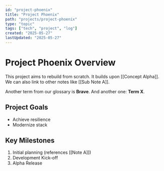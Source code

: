 ```yaml
---
id: "project-phoenix"
title: "Project Phoenix"
path: "projects/project-phoenix"
type: "topic"
tags: ["tech", "project", "log"]
created: "2025-05-27"
lastUpdated: "2025-05-27"
---
```

# Project Phoenix Overview

This project aims to rebuild from scratch. It builds upon [[Concept Alpha]].
We can also link to other notes like [[Sub Note A]].

Another term from our glossary is **Brave**. And another one: **Term X**.

## Project Goals
- Achieve resilience
- Modernize stack

## Key Milestones
1.  Initial planning (references [[Note A]])
2.  Development Kick-off
3.  Alpha Release
